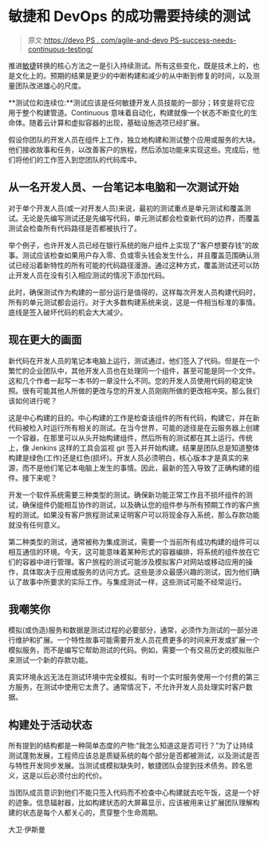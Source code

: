 # 敏捷和 DevOps 的成功需要持续的测试

> 原文:[https://devo PS . com/agile-and-devo PS-success-needs-continuous-testing/](https://devops.com/agile-and-devops-success-needs-continuous-testing/)

推进[敏捷](https://devops.com/are-your-development-processes-truly-agile/)转换的核心方法之一是引入持续测试。所有这些变化，既是技术上的，也是文化上的。预期的结果是更少的中断构建和减少的从中断到修复的时间，以及测量团队改进雄心的尺度。

**测试位和连续位:**测试应该是任何敏捷开发人员技能的一部分；转变是将它应用于整个构建管道。Continuous 意味着自动化，构建就像一个状态不断变化的生命体。随着云计算和虚拟容器的出现，基础设施选项已经扩展。

假设你团队的开发人员在组件上工作，独立地构建和测试整个应用或服务的大块。他们接收故事和任务，以改善客户的旅程，然后添加功能来实现这些。完成后，他们将他们的工作签入到您团队的代码库中。

## **从一名开发人员、一台笔记本电脑和一次测试开始**

对于单个开发人员(或一对开发人员)来说，最初的测试重点是单元测试和覆盖测试。无论是先编写测试还是先编写代码，单元测试都会检查新代码的边界，而覆盖测试会检查所有代码路径是否都被执行了。

举个例子，也许开发人员已经在银行系统的账户组件上实现了“客户想要存钱”的故事。测试应该检查如果用户存入零、负或零头钱会发生什么，并且覆盖范围确认测试已经沿着新特性的所有可能的代码路径漫游。通过这种方式，覆盖测试还可以防止开发人员在没有引入相应测试的情况下添加代码。

此时，确保测试作为构建的一部分运行是值得的，这样每次开发人员构建代码时，所有的单元测试都会运行。对于大多数构建系统来说，这是一件相当标准的事情。底线是签入破坏代码的机会大大减少。

## **现在更大的画面**

新代码在开发人员的笔记本电脑上运行，测试通过，他们签入了代码。但是在一个繁忙的企业团队中，其他开发人员也在处理同一个组件，甚至可能是同一个文件。这和几个作者一起写一本书的一章没什么不同。您的开发人员使用代码的稳定快照。很有可能其他人所做的更改与您的开发人员刚刚所做的更改相冲突。那么我们该如何进行呢？

这是中心构建的目的。中心构建的工作是检查该组件的所有代码，构建它，并在新代码被检入时运行所有相关的测试。在当今世界，可能的途径是在云服务器上创建一个容器，在那里可以从头开始构建组件，然后所有的测试都在其上运行。传统上，像 Jenkins 这样的工具会监视 git 签入并开始构建。结果是团队总是知道整体构建是绿色(工作)还是红色(损坏)。开发人员必须明白，核心版本才是真实的来源，而不是他们笔记本电脑上发生的事情。因此，最新的签入导致了正确构建的组件。接下来呢？

开发一个软件系统需要三种类型的测试。确保新功能正常工作且不损坏组件的测试，确保组件仍能相互协作的测试，以及确认您的组件参与所有预期工作的客户旅程的测试。如果没有客户旅程测试来证明客户可以将现金存入系统，那么存款功能就没有任何意义。

第二种类型的测试，通常被称为集成测试，需要一个当前所有成功构建的组件可以相互通信的环境。今天，这可能意味着某种形式的容器编排，将系统的组件放在它们的容器中进行管理。客户旅程的测试可能涉及模拟客户对网站或移动应用的操作，具体取决于应用或服务的访问方式。这些是涉众最感兴趣的测试，因为他们确认了故事中所要求的实际工作。与集成测试一样，这些测试可能不经常运行。

## 我嘲笑你

模拟(或伪造)服务和数据是测试过程的必要部分，通常，必须作为测试的一部分进行维护和扩展。一个特性故事可能需要开发人员花费更多的时间来开发或扩展一个模拟服务，而不是编写它帮助测试的代码。例如，需要一个有交易历史的模拟账户来测试一个新的存款功能。

真实环境永远无法在测试环境中完全模拟。有时一个实时服务使用一个付费的第三方服务，在测试中使用它太贵了。通常情况下，不允许开发人员处理实时客户数据。

## **构建处于活动状态**

所有提到的结构都是一种简单态度的产物:“我怎么知道这是否可行？”为了让持续测试蓬勃发展，工程师应该总是质疑系统的每个部分是否都被测试，以及测试是否与特性开发同步发展。当测试或模拟缺失时，敏捷团队会提到技术债务。顾名思义，这是以后必须付出的代价。

当团队成员意识到他们不能只签入代码而不检查中心构建就去吃午饭，这是一个好的迹象。信息辐射器，比如构建状态的大屏幕显示，应该被用来让扩展团队理解构建的状态是每个人都关心的，贯穿整个生命周期。

大卫·伊斯曼